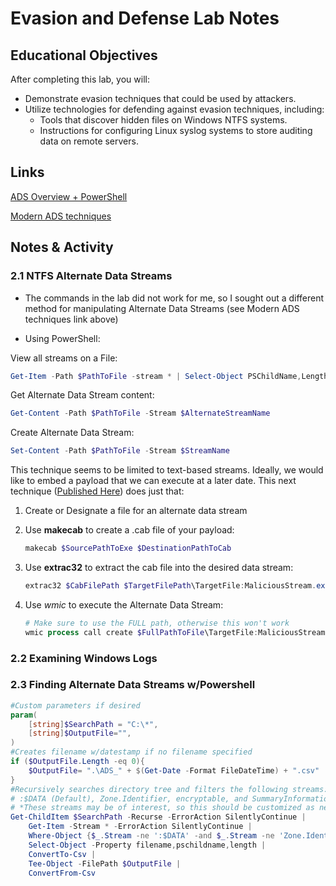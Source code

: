 # Evasion and Defense Lab Notes

## Educational Objectives

After completing this lab, you will:

* Demonstrate evasion techniques that could be used by attackers.
* Utilize technologies for defending against evasion techniques, including:
  * Tools that discover hidden files on Windows NTFS systems.
  * Instructions for configuring Linux syslog systems to store auditing data on remote servers.

## Links

[ADS Overview + PowerShell](https://blogs.technet.microsoft.com/askcore/2013/03/24/alternate-data-streams-in-ntfs/)

[Modern ADS techniques](https://oddvar.moe/2018/04/11/putting-data-in-alternate-data-streams-and-how-to-execute-it-part-2/)

## Notes & Activity

### 2.1 NTFS Alternate Data Streams

* The commands in the lab did not work for me, so I sought out a different method for manipulating Alternate Data Streams (see Modern ADS techniques link above)

* Using PowerShell:

View all streams on a File:

```powershell
Get-Item -Path $PathToFile -stream * | Select-Object PSChildName,Length
```

Get Alternate Data Stream content:

```powershell
Get-Content -Path $PathToFile -Stream $AlternateStreamName
```

Create Alternate Data Stream:

```powershell
Set-Content -Path $PathToFile -Stream $StreamName
```

This technique seems to be limited to text-based streams. Ideally, we would like to embed a payload that we can execute at a later date. This next technique ([Published Here](https://oddvar.moe/2018/04/11/putting-data-in-alternate-data-streams-and-how-to-execute-it-part-2/)) does just that:

1. Create or Designate a file for an alternate data stream
2. Use **makecab** to create a .cab file of your payload:

    ```powershell
    makecab $SourcePathToExe $DestinationPathToCab
    ```

3. Use **extrac32** to extract the cab file into the desired data stream:

    ```powershell
    extrac32 $CabFilePath $TargetFilePath\TargetFile:MaliciousStream.exe
    ```

4. Use *wmic* to execute the Alternate Data Stream:

    ```powershell
    # Make sure to use the FULL path, otherwise this won't work
    wmic process call create $FullPathToFile\TargetFile:MaliciousStream.exe
    ```

### 2.2 Examining Windows Logs

### 2.3 Finding Alternate Data Streams w/Powershell

```powershell
#Custom parameters if desired
param(
    [string]$SearchPath = "C:\*",
    [string]$OutputFile="",
)
#Creates filename w/datestamp if no filename specified
if ($OutputFile.Length -eq 0){
    $OutputFile= ".\ADS_" + $(Get-Date -Format FileDateTime) + ".csv"
}
#Recursively searches directory tree and filters the following streams:
# :$DATA (Default), Zone.Identifier, encryptable, and SummaryInformation
# *These streams may be of interest, so this should be customized as needed
Get-ChildItem $SearchPath -Recurse -ErrorAction SilentlyContinue |
    Get-Item -Stream * -ErrorAction SilentlyContinue |
    Where-Object {$_.Stream -ne ':$DATA' -and $_.Stream -ne 'Zone.Identifier' -and $_.Stream -ne 'encryptable' -and $_.Stream -ne 'SummaryInformation'} |
    Select-Object -Property filename,pschildname,length |
    ConvertTo-Csv |
    Tee-Object -FilePath $OutputFile |
    ConvertFrom-Csv
```
